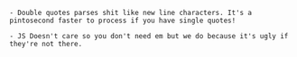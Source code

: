 <!-- Improper Use of Semicolons -->
<!-- Single quotes over double quotes -->
    - Double quotes parses shit like new line characters. It's a pintosecond faster to process if you have single quotes!

<!-- Always use fat ass arrow functions applicable -->

<!-- Don't have comments. If your code needs comments its not readable enough to the company standards. -->

<!-- Commas can't be the start of a line -->

<!-- No trailing commas. Not having the comma is a nice indication that this is the end. -->

<!-- Notes -->
    - JS Doesn't care so you don't need em but we do because it's ugly if they're not there.
